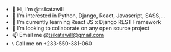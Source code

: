 - 👋 Hi, I’m @tsikatawill
- 👀 I’m interested in Python, Django, React, Javascript, SASS,...
- 🌱 I’m currently learning React JS x Django REST Framework
- 💞️ I’m looking to collaborate on any open source project
- 📫 Email me @tsikatawill@gmail.com
- 📞 Call me on +233-550-381-060

<!---
tsikatawill/tsikatawill is a ✨ special ✨ repository because its `README.md` (this file) appears on your GitHub profile.
You can click the Preview link to take a look at your changes.
--->
